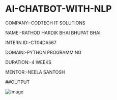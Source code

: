 # AI-CHATBOT-WITH-NLP
COMPANY:-CODTECH IT SOLUTIONS

NAME:-RATHOD HARDIK BHAI BHUPAT BHAI

INTERN ID:-CT04DA567

DOMAIN:-PYTHON PROGRAMMING

DURATION:-4 WEEKS

MENTOR:-NEELA SANTOSH

##OUTPUT


![Image](https://github.com/user-attachments/assets/48f3d396-0e32-4de9-b7ac-2575b2df7049)
